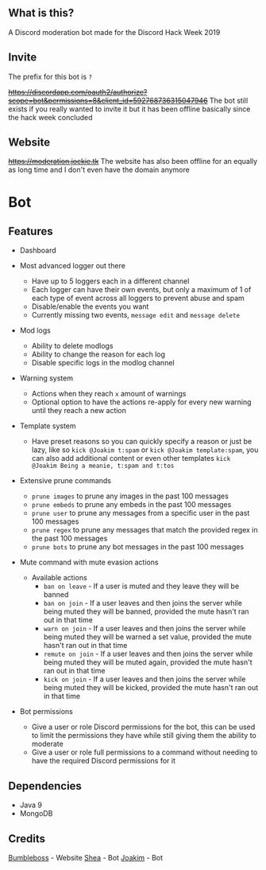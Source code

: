 ## What is this?
A Discord moderation bot made for the Discord Hack Week 2019

## Invite
The prefix for this bot is `?`

~~https://discordapp.com/oauth2/authorize?scope=bot&permissions=8&client_id=592768736315047946~~
The bot still exists if you really wanted to invite it but it has been offline basically since the hack week concluded

## Website
~~https://moderation.jockie.tk~~
The website has also been offline for an equally as long time and I don't even have the domain anymore

# Bot

## Features

* Dashboard

* Most advanced logger out there
  * Have up to 5 loggers each in a different channel
  * Each logger can have their own events, but only a maximum of 1 of each type of event across all loggers to prevent abuse and spam
  * Disable/enable the events you want
  * Currently missing two events, `message edit` and `message delete`

* Mod logs
  * Ability to delete modlogs
  * Ability to change the reason for each log
  * Disable specific logs in the modlog channel
  
* Warning system
  * Actions when they reach `x` amount of warnings
  * Optional option to have the actions re-apply for every new warning until they reach a new action

* Template system
  * Have preset reasons so you can quickly specify a reason or just be lazy, like so `kick @Joakim t:spam` or `kick @Joakim template:spam`, you can also add additional content or even other templates `kick @Joakim Being a meanie, t:spam and t:tos` 

* Extensive prune commands
  * `prune images` to prune any images in the past 100 messages
  * `prune embeds` to prune any embeds in the past 100 messages
  * `prune user` to prune any messages from a specific user in the past 100 messages
  * `prune regex` to prune any messages that match the provided regex in the past 100 messages
  * `prune bots` to prune any bot messages in the past 100 messages
  
* Mute command with mute evasion actions
  * Available actions
    * `ban on leave` - If a user is muted and they leave they will be banned
    * `ban on join` - If a user leaves and then joins the server while being muted they will be banned, provided the mute hasn't ran out in that time
    * `warn on join` - If a user leaves and then joins the server while being muted they will be warned a set value, provided the mute hasn't ran out in that time
    * `remute on join` - If a user leaves and then joins the server while being muted they will be muted again, provided the mute hasn't ran out in that time
    * `kick on join` - If a user leaves and then joins the server while being muted they will be kicked, provided the mute hasn't ran out in that time

* Bot permissions
  * Give a user or role Discord permissions for the bot, this can be used to limit the permissions they have while still giving them the ability to moderate
  * Give a user or role full permissions to a command without needing to have the required Discord permissions for it

## Dependencies

* Java 9
* MongoDB

## Credits
[Bumbleboss](https://github.com/Bumbleboss) - Website
[Shea](https://github.com/Shea4) - Bot
[Joakim](https://github.com/21Joakim) - Bot
